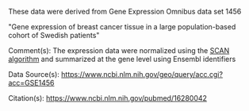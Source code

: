 These data were derived from Gene Expression Omnibus data set 1456

"Gene expression of breast cancer tissue in a large population-based cohort of Swedish patients"

Comment(s): The expression data were normalized using the [SCAN algorithm](https://bioconductor.org/packages/release/bioc/html/SCAN.UPC.html) and summarized at the gene level using Ensembl identifiers 

Data Source(s): https://www.ncbi.nlm.nih.gov/geo/query/acc.cgi?acc=GSE1456 

Citation(s): https://www.ncbi.nlm.nih.gov/pubmed/16280042

